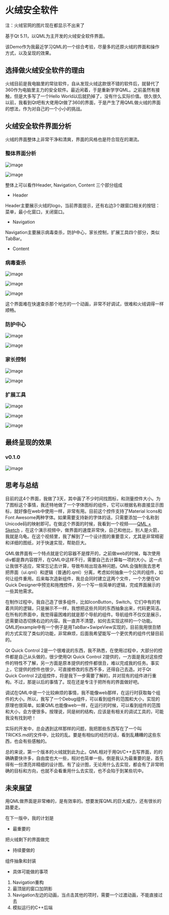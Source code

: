 # 火绒安全软件

注：火绒官网的图片现在都显示不出来了


基于Qt 5.11，以QML为主开发的火绒安全软件界面。

该Demo作为我最近学习QML的一个综合考验，尽量多的还原火绒的界面和操作方式，以及呈现的效果。

## 选择做火绒安全软件的理由

火绒目前是我电脑里的常驻软件，自从发现火绒这款很不错的软件后，就替代了360作为电脑里主力的安全软件。最近闲着，于是重新学学QML。之前虽然有接触，但是大多写了一个Hello World以后就扔掉了，没有什么实际价值。很久很久以前，我看到Qt吧有大佬用Qt做了360的界面，于是产生了用QML做火绒的界面的想法，作为对自己的一个小小的挑战。

## 火绒安全软件界面分析

火绒的界面整体上非常干净和清爽，界面的风格也是符合现在的潮流。

### 整体界面分析

![image](http://cdn.pikachu.net.cn/project/huorong/0.png)

![image](http://cdn.pikachu.net.cn/project/huorong/0.svg)

整体上可以看作Header, Navigation, Content 三个部分组成

- Header

Header主要展示火绒的logo，当前界面提示，还有右边3个跟窗口相关的按钮：菜单，最小化窗口，关闭窗口。

- Navigation

Navigation主要展示病毒查杀，防护中心，家长控制，扩展工具四个部分，类似TabBar。

- Content

### 病毒查杀

![image](https://www.huorong.cn/assets/v5/images/personPage/checking.png)

![image](http://cdn.pikachu.net.cn/project/huorong/1.png)

![image](http://cdn.pikachu.net.cn/project/huorong/1.svg)

这个界面难在快速查杀那个地方的一个动画，非常不好调试，很难和火绒调得一样顺畅。

### 防护中心

![image](https://www.huorong.cn/assets/v5/images/personPage/fence.png)

![image](http://cdn.pikachu.net.cn/project/huorong/2.png)

### 家长控制

![image](https://www.huorong.cn/assets/v5/images/personPage/control.png)

![image](http://cdn.pikachu.net.cn/project/huorong/3.png)

### 扩展工具

![image](https://www.huorong.cn/assets/v5/images/personPage/expand.png)

![image](http://cdn.pikachu.net.cn/project/huorong/4.png)

![image](http://cdn.pikachu.net.cn/project/huorong/4.svg)

## 最终呈现的效果

### v0.1.0

![image](http://cdn.pikachu.net.cn/project/huorong/0.gif)

## 思考与总结

目前的这4个界面，我做了3天，其中画了不少时间找图标，和测量控件大小。为了图标这个事情，我还特地做了一个字体图标的组件，它可以根据名称直接显示图标，就好像在web中使用一样，非常有用。目前这个控件支持了Material Icons和Font Awesome两种字体。如果需要支持新的字体的话，只需要添加一个名称到Unicode码的映射即可。在做这个界面的时候，我看到一个视频——[QML + Sketch](https://www.youtube.com/watch?v=WFtRMoRkK7c)
，在这个演示视频中，做界面的速度非常快，自己和他比，别人是火箭，我就是乌龟。在这个视频里，我了解到了一个设计图的重要意义，尤其是非常精密和详细的图纸，对于快速实现，帮助巨大。

QML做界面有一个特点就是它的容器不是撑开的，之前做web的时候，每次使用div都是靠内容撑开，在QML中这样不行，需要自己去计算每一项的大小。这一点让我很不适应，常常忘记去计算，导致布局出现各种问题。QML会强制我去思考把界面（ui.qml）和逻辑（普通的.qml）分离，考虑如何抽象一个公共的组件，如何让组件重用。后来每次造新组件，我总会同时建立这两个文件，一个方便在Qt Quick Designer中预览和拖拽控件，另一个写一些简单的逻辑，完成界面展示的一些其他需求。

在制作过程中，我自己造了很多组件，比如IconButton，Switch。它们中有的有着共同的逻辑，只是展示不一样，我想把这些共同的东西抽象出来，代码更简洁。在所有的界面中，我觉得最困难的就是那个导航的组件。导航组件不仅仅是展示，还需要动态切换右边的内容。我一直弄不清楚，如何去实现这样的一个功能。QML的example中有一个例子是用TabBar+SwipeView实现的，目前我用很丑陋的方式实现了类似的功能，非常麻烦，后面我希望能写一个更优秀的组件代替目前的。

Qt Quick Control 2是一个很难说的东西，我不熟悉，在使用过程中，大部分的控件都是自己从头做的，很少使用Qt Quick Control 2提供的，一方面是我对这些控件的特性不了解，另一方面是原本提供的控件都很丑，难以完成我的任务。事实上，它提供的控件也很少，可直接修改的东西不多，还得自己去造。对于Qt Quick Control 2这组控件，将是我下一步需要了解的，并对现有的组件进行重构。不过，那是以后的事情了。现在还是专注于把所有的界面做好吧。

调试在QML中是一个比较麻烦的事情，我不能像web那样，在运行时获取每个组件的大小。所以，我写了一个Debug组件，可以看到组件的范围和大小，实现的原理也很简单。如果QML也能像web一样，在运行的时候，可以看到组件的范围和大小，会方便很多。按理说，同是树的结构，应该是有相关的调试工具的，可能我没有找到吧！

实际的开发中，总会遇到这样那样的问题，我把那些东西写在了一个叫TRICKS.md的文件中，比较的乱。要是有相似的经历的话，看到乱糟糟的这些东西，也会有些感触的。

总的来说，第一个版本的火绒就到此为止。QML相对于用Qt/C++去写界面，的的确确要快许多，自由度也大一些，相对也简单一些。倒是我认为最重要的是，首先得有一份漂亮并精细的设计图。有了设计图，无论用什么去实现，都会有了非常明确的目标和方向，也就不会看重用什么去实现，也不会陷于到某些坑中。

## 未来展望

用QML做界面是非常棒的，是有效率的。想要发挥QML的巨大威力，还有很长的路要走。

在下一版中，我的计划是

- 最重要的

把火绒剩下的界面做完

- 持续要做的

组件抽象和封装

- 具体可能做的事项

1. Navigation重构
2. 最顶层的窗口加阴影
3. Navigation左边的动画，当点击其他的项时，需要一个过渡动画，不能直接过去
4. 模拟运行的C++后端